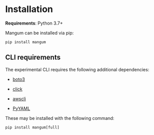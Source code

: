 # Installation

**Requirements**: Python 3.7+

Mangum can be installed via pip:

```shell
pip install mangum
```

## CLI requirements

The experimental CLI requires the following additional dependencies:

- [boto3](https://boto3.amazonaws.com/v1/documentation/api/latest/index.html)

- [click](https://click.palletsprojects.com/)

- [awscli](https://aws.amazon.com/cli/)

- [PyYAML](https://pyyaml.org/wiki/PyYAMLDocumentation)

These may be installed with the following command:

```shell
pip install mangum[full]
```
